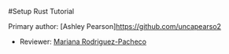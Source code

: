 #Setup Rust Tutorial

Primary author: [Ashley Pearson]https://github.com/uncapearso2
* Reviewer: [Mariana Rodriguez-Pacheco](http://github.com/marianarp754)